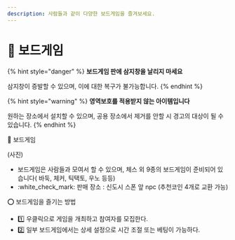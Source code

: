 ```yaml
---
description: 사람들과 같이 다양한 보드게임을 즐겨보세요.
---
```


# 🎲 보드게임

{% hint style="danger" %}
**보드게임 판에 삼지창을 날리지 마세요**

삼지창이 증발할 수 있으며, 이에 대한 복구가 불가능합니다.
{% endhint %}

{% hint style="warning" %}
**영역보호를 적용받지 않는 아이템입니다**

원하는 장소에서 설치할 수 있으며, 공용 장소에서 제거를 안할 시 경고의 대상이 될 수 있습니다.
{% endhint %}

🎲 보드게임

(사진)&#x20;



* 보드게임은 사람들과 모여서 할 수 있으며, 체스 외 9종의 보드게임이 준비되어 있습니다( 바둑, 체커, 틱택토, 우노 등등)
* :white\_check\_mark: 판매 장소 : 신도시 스폰 앞 npc (추천코인 4개로 교환 가능)



⭕️ 보드게임을 즐기는 방법

* &#x20;:one: 우클릭으로 게임을 개최하고 참여자를 모집한다.
* &#x20;:two: 일부 보드게임에서는 상세 설정으로 시간 조절 또는 베팅이 가능하다.&#x20;
